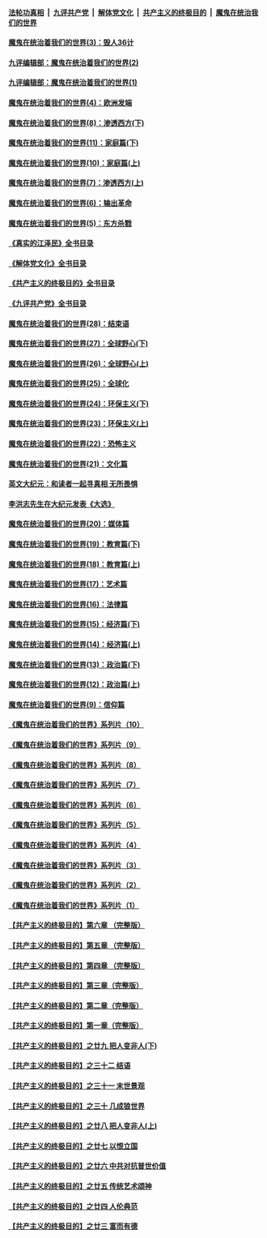 ####  [法轮功真相](../../../../basic/blob/master/README.md?t=09270831) &nbsp;|&nbsp; [九评共产党](../../../../9ping.md/blob/master/README.md?t=09270831) &nbsp;|&nbsp; [解体党文化](../../../../jtdwh.md/blob/master/README.md?t=09270831)  &nbsp;|&nbsp; [共产主义的终极目的](../../../../gczydzjmd.md/blob/master/README.md?t=09270831) &nbsp;|&nbsp; [魔鬼在统治我们的世界](../../../../mgztzwmdsj.md/blob/master/README.md?t=09270831) 

#### [魔鬼在统治着我们的世界(3)：毁人36计](../pages/nsc422/n10411583.md?t=09270831) 

#### [九评编辑部：魔鬼在统治着我们的世界(2)](../pages/nsc422/n10410036.md?t=09270831) 

#### [九评编辑部：魔鬼在统治着我们的世界(1)](../pages/nsc422/n10406825.md?t=09270831) 

#### [魔鬼在统治着我们的世界(4)：欧洲发端](../pages/nsc422/n10414890.md?t=09270831) 

#### [魔鬼在统治着我们的世界(8)：渗透西方(下)](../pages/nsc422/n10429603.md?t=09270831) 

#### [魔鬼在统治着我们的世界(11)：家庭篇(下)](../pages/nsc422/n10440961.md?t=09270831) 

#### [魔鬼在统治着我们的世界(10)：家庭篇(上)](../pages/nsc422/n10435448.md?t=09270831) 

#### [魔鬼在统治着我们的世界(7)：渗透西方(上)](../pages/nsc422/n10426013.md?t=09270831) 

#### [魔鬼在统治着我们的世界(6)：输出革命](../pages/nsc422/n10421536.md?t=09270831) 

#### [魔鬼在统治着我们的世界(5)：东方杀戮](../pages/nsc422/n10417707.md?t=09270831) 

#### [《真实的江泽民》全书目录](../pages/nsc422/n13721399.md?t=09270831) 

#### [《解体党文化》全书目录](../pages/nsc422/n13721157.md?t=09270831) 

#### [《共产主义的终极目的》全书目录](../pages/nsc422/n13721048.md?t=09270831) 

#### [《九评共产党》全书目录](../pages/nsc422/n13708085.md?t=09270831) 

#### [魔鬼在统治着我们的世界(28)：结束语](../pages/nsc422/n10936246.md?t=09270831) 

#### [魔鬼在统治着我们的世界(27)：全球野心(下)](../pages/nsc422/n10928319.md?t=09270831) 

#### [魔鬼在统治着我们的世界(26)：全球野心(上)](../pages/nsc422/n10900318.md?t=09270831) 

#### [魔鬼在统治着我们的世界(25)：全球化](../pages/nsc422/n10788205.md?t=09270831) 

#### [魔鬼在统治着我们的世界(24)：环保主义(下)](../pages/nsc422/n10695307.md?t=09270831) 

#### [魔鬼在统治着我们的世界(23)：环保主义(上)](../pages/nsc422/n10688613.md?t=09270831) 

#### [魔鬼在统治着我们的世界(22)：恐怖主义](../pages/nsc422/n10614727.md?t=09270831) 

#### [魔鬼在统治着我们的世界(21)：文化篇](../pages/nsc422/n10597706.md?t=09270831) 

#### [英文大纪元：和读者一起寻真相 无所畏惧](../pages/nsc422/n12542027.md?t=09270831) 

#### [李洪志先生在大纪元发表《大选》](../pages/nsc422/n12534746.md?t=09270831) 

#### [魔鬼在统治着我们的世界(20)：媒体篇](../pages/nsc422/n10586579.md?t=09270831) 

#### [魔鬼在统治着我们的世界(19)：教育篇(下)](../pages/nsc422/n10564808.md?t=09270831) 

#### [魔鬼在统治着我们的世界(18)：教育篇(上)](../pages/nsc422/n10526970.md?t=09270831) 

#### [魔鬼在统治着我们的世界(17)：艺术篇](../pages/nsc422/n10499093.md?t=09270831) 

#### [魔鬼在统治着我们的世界(16)：法律篇](../pages/nsc422/n10485969.md?t=09270831) 

#### [魔鬼在统治着我们的世界(15)：经济篇(下)](../pages/nsc422/n10469975.md?t=09270831) 

#### [魔鬼在统治着我们的世界(14)：经济篇(上)](../pages/nsc422/n10457370.md?t=09270831) 

#### [魔鬼在统治着我们的世界(13)：政治篇(下)](../pages/nsc422/n10448270.md?t=09270831) 

#### [魔鬼在统治着我们的世界(12)：政治篇(上)](../pages/nsc422/n10444576.md?t=09270831) 

#### [魔鬼在统治着我们的世界(9)：信仰篇](../pages/nsc422/n10432159.md?t=09270831) 

#### [《魔鬼在统治着我们的世界》系列片（10）](../pages/nsc422/n12292670.md?t=09270831) 

#### [《魔鬼在统治着我们的世界》系列片（9）](../pages/nsc422/n12290859.md?t=09270831) 

#### [《魔鬼在统治着我们的世界》系列片（8）](../pages/nsc422/n12287445.md?t=09270831) 

#### [《魔鬼在统治着我们的世界》系列片（7）](../pages/nsc422/n12283425.md?t=09270831) 

#### [《魔鬼在统治着我们的世界》系列片（6）](../pages/nsc422/n12282314.md?t=09270831) 

#### [《魔鬼在统治着我们的世界》系列片（5）](../pages/nsc422/n12281419.md?t=09270831) 

#### [《魔鬼在统治着我们的世界》系列片（4）](../pages/nsc422/n12274024.md?t=09270831) 

#### [《魔鬼在统治着我们的世界》系列片（3）](../pages/nsc422/n12271322.md?t=09270831) 

#### [《魔鬼在统治着我们的世界》系列片（2）](../pages/nsc422/n12269049.md?t=09270831) 

#### [《魔鬼在统治着我们的世界》系列片（1）](../pages/nsc422/n12267575.md?t=09270831) 

#### [【共产主义的终极目的】第六章 （完整版）](../pages/nsc422/n11428913.md?t=09270831) 

#### [【共产主义的终极目的】第五章 （完整版）](../pages/nsc422/n11428912.md?t=09270831) 

#### [【共产主义的终极目的】第四章 （完整版）](../pages/nsc422/n11428907.md?t=09270831) 

#### [【共产主义的终极目的】第三章（完整版）](../pages/nsc422/n11428848.md?t=09270831) 

#### [【共产主义的终极目的】第二章（完整版）](../pages/nsc422/n11428831.md?t=09270831) 

#### [【共产主义的终极目的】第一章（完整版）](../pages/nsc422/n11417651.md?t=09270831) 

#### [【共产主义的终极目的】之廿九 把人变非人(下)](../pages/nsc422/n11344140.md?t=09270831) 

#### [【共产主义的终极目的】之三十二 结语](../pages/nsc422/n11360535.md?t=09270831) 

#### [【共产主义的终极目的】之三十一 末世景观](../pages/nsc422/n11351129.md?t=09270831) 

#### [【共产主义的终极目的】之三十 几成狼世界](../pages/nsc422/n11348280.md?t=09270831) 

#### [【共产主义的终极目的】之廿八 把人变非人(上)](../pages/nsc422/n11340492.md?t=09270831) 

#### [【共产主义的终极目的】之廿七 以恨立国](../pages/nsc422/n11336944.md?t=09270831) 

#### [【共产主义的终极目的】之廿六 中共对抗普世价值](../pages/nsc422/n11324785.md?t=09270831) 

#### [【共产主义的终极目的】之廿五 传统艺术颂神](../pages/nsc422/n11296396.md?t=09270831) 

#### [【共产主义的终极目的】之廿四 人伦典范](../pages/nsc422/n11296397.md?t=09270831) 

#### [【共产主义的终极目的】之廿三 富而有德](../pages/nsc422/n11283598.md?t=09270831) 

